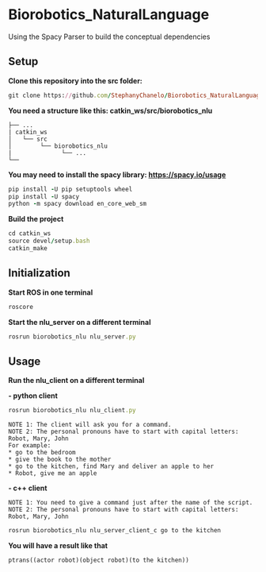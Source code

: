 # Biorobotics_NaturalLanguage
Using the Spacy Parser to build the conceptual dependencies

## Setup
**Clone this repository into the src folder:**

```ruby
git clone https://github.com/StephanyChanelo/Biorobotics_NaturalLanguage
```
**You need a structure like this: catkin_ws/src/biorobotics_nlu**
```
├── ...
| catkin_ws                   
│   └── src         
│        └── biorobotics_nlu         
|              └── ...
└──
```
**You may need to install the spacy library: https://spacy.io/usage**

```ruby
pip install -U pip setuptools wheel
pip install -U spacy
python -m spacy download en_core_web_sm
```

**Build the project**
```ruby
cd catkin_ws
source devel/setup.bash
catkin_make
```

## Initialization
**Start ROS in one terminal**

```ruby
roscore
```

**Start the nlu_server on a different terminal**

```ruby
rosrun biorobotics_nlu nlu_server.py
```
## Usage
**Run the nlu_client on a different terminal**

**- python client**

```ruby
rosrun biorobotics_nlu nlu_client.py
```
```
NOTE 1: The client will ask you for a command.
NOTE 2: The personal pronouns have to start with capital letters: Robot, Mary, John
For example: 
* go to the bedroom
* give the book to the mother
* go to the kitchen, find Mary and deliver an apple to her
* Robot, give me an apple
```

**- c++ client**
```
NOTE 1: You need to give a command just after the name of the script.
NOTE 2: The personal pronouns have to start with capital letters: Robot, Mary, John
```

```ruby
rosrun biorobotics_nlu nlu_server_client_c go to the kitchen
```

**You will have a result like that**
```
ptrans((actor robot)(object robot)(to the kitchen))
```


